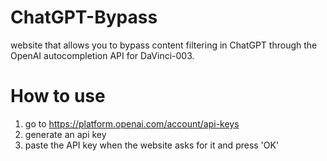 # ChatGPT-Bypass
website that allows you to bypass content filtering in ChatGPT through the OpenAI autocompletion API for DaVinci-003.

# How to use 

1) go to https://platform.openai.com/account/api-keys
2) generate an api key
3) paste the API key when the website asks for it and press 'OK'


